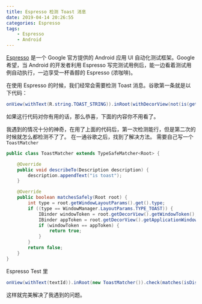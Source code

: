 ```yaml
---
title: Espresso 检测 Toast 消息
date: 2019-04-14 20:26:55
categories: Espresso
tags: 
	- Espresso
	- Android
---
```


[Espresso](https://developer.android.com/training/testing/espresso) 是一个 Google 官方提供的 Android 应用 UI 自动化测试框架。Google 希望，当 Android 的开发者利用 Espresso 写完测试用例后，能一边看着测试用例自动执行，一边享受一杯香醇的 Espresso (浓咖啡)。

在使用 Espresso 的时候，我们经常会需要检测 Toast 消息。谷歌第一条就是以下代码：
```java
onView(withText(R.string.TOAST_STRING)).inRoot(withDecorView(not(is(getActivity().getWindow().getDecorView())))).check(matches(isDisplayed()));
```
如果这行代码对你有用的话，那么恭喜，下面的内容你不用看了。

我遇到的情况十分的神奇，在用了上面的代码后，第一次检测能行，但是第二次的时候就怎么都检测不了了。
在一通谷歌之后，找到了解决方法。
需要自己写一个 `ToastMatcher`
```java
public class ToastMatcher extends TypeSafeMatcher<Root> {

	@Override
	public void describeTo(Description description) {
		description.appendText("is toast");
	}

	@Override
	public boolean matchesSafely(Root root) {
		int type = root.getWindowLayoutParams().get().type;
		if ((type == WindowManager.LayoutParams.TYPE_TOAST)) {
			IBinder windowToken = root.getDecorView().getWindowToken();
			IBinder appToken = root.getDecorView().getApplicationWindowToken();
			if (windowToken == appToken) {
				return true;
			}
		}
		return false;
	}
}
```

Espresso Test 里
```java
onView(withText(textId)).inRoot(new ToastMatcher()).check(matches(isDisplayed()));
```
这样就完美解决了我遇到的问题。